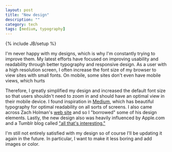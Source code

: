```yaml
---
layout: post
title: "New design"
description: ""
category: tech
tags: [medium, typography]
---
```

{% include JB/setup %}

I'm never happy with my designs, which is why I'm constantly trying to
improve them. My latest efforts have focused on improving usability and readability through
better typography and responsive design. As a user with a high resolution screen,
I often increase the font size of my browser to view sites with small fonts. 
On mobile, some sites don't even have mobile views, which hurts

Therefore, I greatly simplified my design and increased the default
font size so that users shouldn't need to zoom in and should have an optimal
view in their mobile device. I found inspiration in <a href="http://www.medium.com" target="_blank">Medium</a>,
which has beautiful typography for optimal readability on all sorts of screens.
I also came across Zach Holman's <a href="http://zachholman.com" target="_blank">web site</a> and
so I "borrowed" some of his design elements. Lastly, the new design also
was heavily influenced by Apple.com and a Tumblr blog called <a href="http://all-thats-interesting.tumblr.com/" target="_blank">"all that's interesting."</a>

I'm still not entirely satisfied with my design so of course I'll be updating it
again in the future. In particular, I want to make it less boring and add images
or color. 
